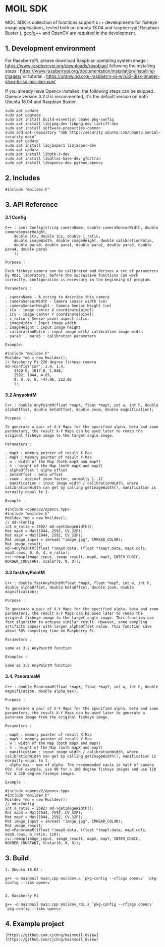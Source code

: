 # MOIL SDK 

MOIL SDK is collection of functions support c++ developments for fisheye image applications, tested both on ubuntu 18.04 and raspberrypi( Raspbian Buster ), gcc/g++ and OpenCV are required in the development. 

## 1. Development environment

For RaspberryPi, please download Raspbian opetating system image :
https://www.raspberrypi.org/downloads/raspbian/
following the installing steps : 
https://www.raspberrypi.org/documentation/installation/installing-images/
or tutorial :
https://oranwind.org/-raspberry-pi-win32-disk-imager-shao-lu-sd-qia-jiao-xue/

 If you already have Opencv installed, the following steps can be skipped. Opencv version 3.2.0 is recommented, it's the default version on both Ubuntu 18.04 and Raspbian Buster. 

	sudo apt update
	sudo apt upgrade
	sudo apt install build-essential cmake pkg-config
	sudo apt install libjpeg-dev libpng-dev libtiff-dev
	sudo apt install software-properties-common
	sudo add-apt-repository "deb http://security.ubuntu.com/ubuntu xenial-security main"
	sudo apt update
	sudo apt install libjasper1 libjasper-dev
	sudo apt update
	sudo apt install libgtk-3-dev
	sudo apt install libatlas-base-dev gfortran
	sudo apt install libopencv-dev python-opencv

## 2. Includes

    #include "moildev.h"

## 3. API Reference

#### 3.1 Config 

    C++ : bool Config(string cameraName, double cameraSensorWidth, double cameraSensorHeight,
        double iCx, double iCy, double i_ratio,
        double imageWidth, double imageHeight, double calibrationRatio,
        double para0, double para1, double para2, double para3, double para4, double para5
        );
        
    Purpose : 
    
    Each fisheye camera can be calibrated and derives a set of parameters by MOIL laboratory, before the successive functions can work correctly, configuration is necessary in the beginning of program. 
    
    Parameters :
    
    . caneraName - A string to describe this camera
    . cameraSensorWidth - Camera sensor width (cm)
    . cameraSensorHeight - Camera Sensor Height (cm)
    . iCx - image center X coordinate(pixel)
    . iCy - image center Y coordinate(pixel)
    . i_ratio : Sensor pixel aspect ratio.
    . imageWidth : Input image width
    . imageHeight : Input image height  
    . calibrationRatio : input image with/ calibration image width
    . para0 .. para5 : calibration parameters

    Example:   
    
    #include "moildev.h"
    Moildev *md = new Moildev();
    // Raspberry Pi 220 degree fisheye camera
    md->Config("car", 1.4, 1.4,
        1320.0, 1017.0, 1.048,
        2592, 1944, 4.05,
        0, 0, 0, 0, -47.96, 222.86
        );

#### 3.2 AnypointM     

    C++ : double AnyPointM(float *mapX, float *mapY, int w, int h, double alphaOffset, double betaOffset, double zoom, double magnification);

    Purpose :
    
    To generate a pair of X-Y Maps for the specified alpha, beta and zoom parameters, the result X-Y Maps can be used later to remap the original fisheye image to the target angle image.   

    Parameters : 

    . mapX : memory pointer of result X-Map   
    . mapY : memory pointer of result Y-Map
	. w : width of the Map (both mapX and mapY)
	. h : height of the Map (both mapX and mapY)
	. alphaOffset : alpha offset 
	. betaOffset : beta offset
	. zoom : decimal zoom factor, normally 1..12
	. manification : input image width / calibrationWidth, where calibrationWidth can get by calling getImageWidth(), manification is normally equal to 1.  

	Example :

	#include <opencv2/opencv.hpp>
    #include "moildev.h"
    Moildev *md = new Moildev();
	// md->Config	
	int m_ratio = 2592/ md->getImageWidth();
    Mat mapX = Mat(1944, 2592, CV_32F);
	Mat mapY = Mat(1944, 2592, CV_32F);
	Mat image_input = imread( "image.jpg", IMREAD_COLOR);
	Mat image_result;
	md->AnyPointM((float *)mapX.data, (float *)mapY.data, mapX.cols, mapX.rows, 0, 0, 4, m_ratio);     
	cv::remap(image_input, image_result, mapX, mapY, INTER_CUBIC, BORDER_CONSTANT, Scalar(0, 0, 0));

#### 3.3 fastAnyPointM

	C++ : double fastAnyPointM(float *mapX, float *mapY, int w, int h, double alphaOffset, double betaOffset, double zoom, double magnification);

    Purpose :
    
    To generate a pair of X-Y Maps for the specified alpha, beta and zoom parameters, the result X-Y Maps can be used later to remap the original fisheye image to the target angle image. This function use fast algorithm to achieve similar result. However, some sampling artifacts appear with larger alphaOffset value. This function save about 50% computing time on Raspberry Pi.     

    Parameters : 

	same as 3.2 AnyPointM function

	Examples :

	same as 3.2 AnyPointM function

#### 3.4. PanoramaM

	C++ : double PanoramaM(float *mapX, float *mapY, int w, int h, double magnification, double alpha_max);

    Purpose :
    
    To generate a pair of X-Y Maps for the specified alpha, beta and zoom parameters, the result X-Y Maps can be used later to generate a panorama image from the original fisheye image.   

    Parameters : 

    . mapX : memory pointer of result X-Map   
    . mapY : memory pointer of result Y-Map
	. w : width of the Map (both mapX and mapY)
	. h : height of the Map (both mapX and mapY)
	. manification : input image width / calibrationWidth, where calibrationWidth can get by calling getImageWidth(), manification is normally equal to 1.  
	. alpha_max : max of alpha. The recommended vaule is half of camera FOV. For example, use 90 for a 180 degree fisheye images and use 110 for a 220 degree fisheye images.

	Example :

	#include <opencv2/opencv.hpp>
    #include "moildev.h"
    Moildev *md = new Moildev();
	// md->Config	
	int m_ratio = 2592/ md->getImageWidth();
    Mat mapX = Mat(1944, 2592, CV_32F);
	Mat mapY = Mat(1944, 2592, CV_32F);
	Mat image_input = imread( "image.jpg", IMREAD_COLOR);
	Mat image_result;
	md->PanoramaM((float *)mapX.data, (float *)mapY.data, mapX.cols, mapX.rows, m_ratio, 110);     
	cv::remap(image_input, image_result, mapX, mapY, INTER_CUBIC, BORDER_CONSTANT, Scalar(0, 0, 0));

## 3. Build 

	1. Ubuntu 18.04 :

	g++ -o mainmoil main.cpp moildev.a `pkg-config --cflags opencv` `pkg-config --libs opencv` 


	2. Raspberry Pi

	g++ -o mainmoil main.cpp moildev_rpi.a `pkg-config --cflags opencv` `pkg-config --libs opencv` 

## 4. Example project

	[https://github.com.cjchng/mainmoil_6view](https://github.com/cjchng/mainmoil_6view)










